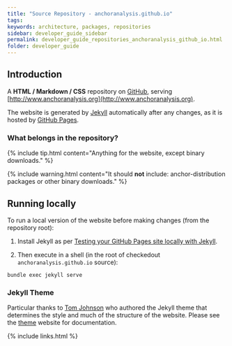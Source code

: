 ```yaml
---
title: "Source Repository - anchoranalysis.github.io"
tags:
keywords: architecture, packages, repositories
sidebar: developer_guide_sidebar
permalink: developer_guide_repositories_anchoranalysis_github_io.html
folder: developer_guide
---
```


## Introduction

A **HTML / Markdown / CSS** repository on [GitHub](https://github.com/anchoranalysis/anchoranalysis.github.io), serving [http://www.anchoranalysis.org](http://www.anchoranalysis.org).

The website is generated by [Jekyll](https://jekyllrb.com/docs/github-pages/) automatically after any changes, as it is hosted by [GitHub Pages](https://pages.github.com/).

### What belongs in the repository?

{% include tip.html content="Anything for the website, except binary downloads." %}

{% include warning.html content="It should **not** include: anchor-distribution packages or other binary downloads." %}

## Running locally

To run a local version of the website before making changes (from the repository root):

1. Install Jekyll as per [Testing your GitHub Pages site locally with Jekyll](https://docs.github.com/en/pages/setting-up-a-github-pages-site-with-jekyll/testing-your-github-pages-site-locally-with-jekyll).

2. Then execute in a shell (in the root of checkedout `anchoranalysis.github.io` source):

```none
bundle exec jekyll serve
```

### Jekyll Theme

Particular thanks to [Tom Johnson](https://idratherbewriting.com/aboutme/) who authored the Jekyll theme that determines the style and much of the structure of the website. Please see the [theme](https://idratherbewriting.com/documentation-theme-jekyll/index.html) website for documentation.

{% include links.html %}
